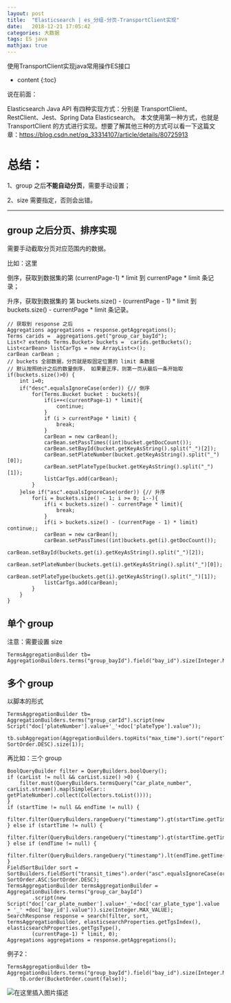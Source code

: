 ```yaml
---
layout: post
title:  "Elasticsearch | es_分组-分页-TransportClient实现"
date:   2018-12-21 17:05:42
categories: 大数据
tags: ES java
mathjax: true
---
```


使用TransportClient实现java常用操作ES接口

* content
{:toc}


说在前面：

Elasticsearch Java API 有四种实现方式：分别是 TransportClient、RestClient、Jest、Spring Data Elasticsearch。
本文使用第一种方式，也就是 TransportClient 的方式进行实现。想要了解其他三种的方式可以看一下这篇文章：https://blog.csdn.net/qq_33314107/article/details/80725913

# 总结：

1、group 之后**不能自动分页**，需要手动设置；

2、size 需要指定，否则会出错。

---

## group 之后分页、排序实现

需要手动截取分页对应范围内的数据。

比如：这里

倒序，获取到数据集的第 (currentPage-1) * limit 到 currentPage * limit 条记录；

升序，获取到数据集的 第 buckets.size() - (currentPage - 1) * limit 到 buckets.size() - currentPage * limit 条记录。

    // 获取到 response 之后
    Aggregations aggregations = response.getAggregations();
    Terms carids =  aggregations.get("group_car_bayId");
    List<? extends Terms.Bucket> buckets =  carids.getBuckets();
    List<carBean> listCarTgs = new ArrayList<>();
    carBean carBean ;
    // buckets 全部数据，分页就是取固定位置的 limit 条数据
    // 默认按照统计之后的数量倒序， 如果要正序，则第一页从最后一条开始取
    if(buckets.size()>0) {
        int i=0;
        if("desc".equalsIgnoreCase(order)) {// 倒序
            for(Terms.Bucket bucket : buckets){
                if(i++<(currentPage-1) * limit){
                    continue;
                }
                if (i > currentPage * limit) {
                    break;
                }
                carBean = new carBean();
                carBean.setPassTimes((int)bucket.getDocCount());
                carBean.setBayId(bucket.getKeyAsString().split("_")[2]);
                carBean.setPlateNumber(bucket.getKeyAsString().split("_")[0]);
                carBean.setPlateType(bucket.getKeyAsString().split("_")[1]);
                listCarTgs.add(carBean);
            }
        }else if("asc".equalsIgnoreCase(order)) {// 升序
            for(i = buckets.size() - 1; i >= 0; i--){
                if(i < buckets.size() - currentPage * limit){
                    break;
                }
                if(i > buckets.size() - (currentPage - 1) * limit) continue;;
                carBean = new carBean();
                carBean.setPassTimes((int)buckets.get(i).getDocCount());
                carBean.setBayId(buckets.get(i).getKeyAsString().split("_")[2]);
                carBean.setPlateNumber(buckets.get(i).getKeyAsString().split("_")[0]);
                carBean.setPlateType(buckets.get(i).getKeyAsString().split("_")[1]);
                listCarTgs.add(carBean);
            }
        }
    }

## 单个 group

注意：需要设置 size 

    TermsAggregationBuilder tb=  AggregationBuilders.terms("group_bayId").field("bay_id").size(Integer.MAX_VALUE);



## 多个 group

以脚本的形式

    TermsAggregationBuilder tb=  AggregationBuilders.terms("group_carId").script(new Script("doc['plateNumber'].value+'_'+doc['plateType'].value"));
                tb.subAggregation(AggregationBuilders.topHits("max_time").sort("reportTime", SortOrder.DESC).size(1));
                
再比如：三个 group

    BoolQueryBuilder filter = QueryBuilders.boolQuery();
    if (carList != null && carList.size() >0) {
        filter.must(QueryBuilders.termsQuery("car_plate_number", carList.stream().map(SimpleCar:: getPlateNumber).collect(Collectors.toList())));
    }
    if (startTime != null && endTime != null) {
        filter.filter(QueryBuilders.rangeQuery("timestamp").gt(startTime.getTime()).lt(endTime.getTime()));
    } else if (startTime != null) {
        filter.filter(QueryBuilders.rangeQuery("timestamp").gt(startTime.getTime()));
    } else if (endTime != null) {
        filter.filter(QueryBuilders.rangeQuery("timestamp").lt(endTime.getTime()));
    }
    FieldSortBuilder sort = SortBuilders.fieldSort("transit_times").order("asc".equalsIgnoreCase(order)?SortOrder.ASC:SortOrder.DESC);
    TermsAggregationBuilder termsAggregationBuilder =  AggregationBuilders.terms("group_car_bayId")
            .script(new Script("doc['car_plate_number'].value+'_'+doc['car_plate_type'].value + '_' +doc['bay_id'].value")).size(Integer.MAX_VALUE);
    SearchResponse response = search(filter, sort, termsAggregationBuilder, elasticsearchProperties.getTgsIndex(), elasticsearchProperties.getTgsType(),
            (currentPage-1) * limit, 0);
    Aggregations aggregations = response.getAggregations();

                
例子2：

    TermsAggregationBuilder tb=  AggregationBuilders.terms("group_bayId").field("bay_id").size(Integer.MAX_VALUE);
        tb.order(BucketOrder.count(false));
        
   ![在这里插入图片描述](https://img-blog.csdnimg.cn/20181221170450368.png?x-oss-process=image/watermark,type_ZmFuZ3poZW5naGVpdGk,shadow_10,text_aHR0cHM6Ly9ibG9nLmNzZG4ubmV0L1ByZXBhcmVk,size_16,color_FFFFFF,t_70)     
        

        
